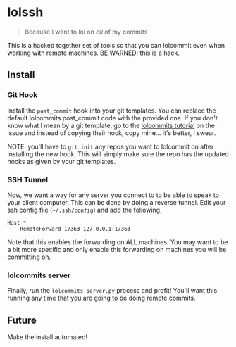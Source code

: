 # lolssh

> Because I want to lol on *all* of my commits

This is a hacked together set of tools so that you can lolcommit even when
working with remote machines.  BE WARNED: this is a hack.

## Install

### Git Hook

Install the `post_commit` hook into your git templates.  You can replace the
default lolcommits post_commit code with the provided one.  If you don't know
what I mean by a git template, go to the [lolcommits
tutorial](https://github.com/mroth/lolcommits/wiki/Enabling-Lolcommits-for-all-your-Git-Repositories)
on the issue and instead of copying their hook, copy mine... it's better, I
swear.

NOTE: you'll have to `git init` any repos you want to lolcommit on after
installing the new hook.  This will simply make sure the repo has the updated
hooks as given by your git templates.

### SSH Tunnel

Now, we want a way for any server you connect to to be able to speak to your
client computer.  This can be done by doing a reverse tunnel.  Edit your ssh
config file (`~/.ssh/config`) and add the following,

```
Host *
    RemoteForward 17363 127.0.0.1:17363
```

Note that this enables the forwarding on ALL machines.  You may want to be a bit
more specific and only enable this forwarding on machines you will be committing
on.

### lolcommits server

Finally, run the `lolcommits_server.py` process and profit!  You'll want this
running any time that you are going to be doing remote commits.

## Future

Make the install automated!
